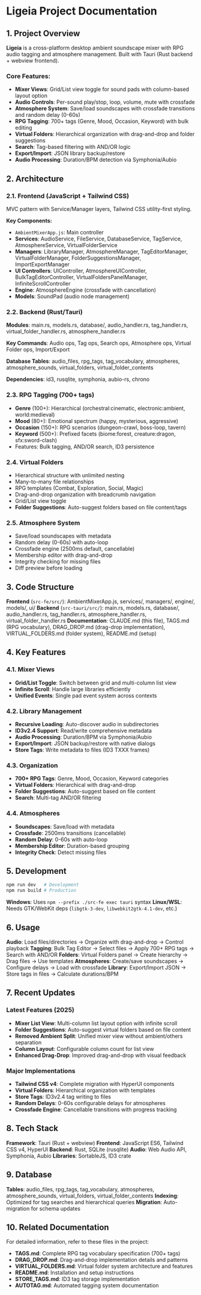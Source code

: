 # Ligeia Project Documentation

## 1. Project Overview

**Ligeia** is a cross-platform desktop ambient soundscape mixer with RPG audio tagging and atmosphere management. Built with Tauri (Rust backend + webview frontend).

### Core Features:
- **Mixer Views**: Grid/List view toggle for sound pads with column-based layout option
- **Audio Controls**: Per-sound play/stop, loop, volume, mute with crossfade
- **Atmosphere System**: Save/load soundscapes with crossfade transitions and random delay (0-60s)
- **RPG Tagging**: 700+ tags (Genre, Mood, Occasion, Keyword) with bulk editing
- **Virtual Folders**: Hierarchical organization with drag-and-drop and folder suggestions
- **Search**: Tag-based filtering with AND/OR logic
- **Export/Import**: JSON library backup/restore
- **Audio Processing**: Duration/BPM detection via Symphonia/Aubio

## 2. Architecture

### 2.1. Frontend (JavaScript + Tailwind CSS)
MVC pattern with Service/Manager layers, Tailwind CSS utility-first styling.

**Key Components:**
- `AmbientMixerApp.js`: Main controller
- **Services**: AudioService, FileService, DatabaseService, TagService, AtmosphereService, VirtualFolderService
- **Managers**: LibraryManager, AtmosphereManager, TagEditorManager, VirtualFolderManager, FolderSuggestionsManager, ImportExportManager
- **UI Controllers**: UIController, AtmosphereUIController, BulkTagEditorController, VirtualFoldersPanelManager, InfiniteScrollController
- **Engine**: AtmosphereEngine (crossfade with cancellation)
- **Models**: SoundPad (audio node management)

### 2.2. Backend (Rust/Tauri)
**Modules**: main.rs, models.rs, database/, audio_handler.rs, tag_handler.rs, virtual_folder_handler.rs, atmosphere_handler.rs

**Key Commands**: Audio ops, Tag ops, Search ops, Atmosphere ops, Virtual Folder ops, Import/Export

**Database Tables**: audio_files, rpg_tags, tag_vocabulary, atmospheres, atmosphere_sounds, virtual_folders, virtual_folder_contents

**Dependencies**: id3, rusqlite, symphonia, aubio-rs, chrono

### 2.3. RPG Tagging (700+ tags)
- **Genre** (100+): Hierarchical (orchestral:cinematic, electronic:ambient, world:medieval)
- **Mood** (80+): Emotional spectrum (happy, mysterious, aggressive)
- **Occasion** (150+): RPG scenarios (dungeon-crawl, boss-loop, tavern)
- **Keyword** (500+): Prefixed facets (biome:forest, creature:dragon, sfx:sword-clash)
- Features: Bulk tagging, AND/OR search, ID3 persistence

### 2.4. Virtual Folders
- Hierarchical structure with unlimited nesting
- Many-to-many file relationships
- RPG templates (Combat, Exploration, Social, Magic)
- Drag-and-drop organization with breadcrumb navigation
- Grid/List view toggle
- **Folder Suggestions**: Auto-suggest folders based on file content/tags

### 2.5. Atmosphere System
- Save/load soundscapes with metadata
- Random delay (0-60s) with auto-loop
- Crossfade engine (2500ms default, cancellable)
- Membership editor with drag-and-drop
- Integrity checking for missing files
- Diff preview before loading

## 3. Code Structure

**Frontend** (`src-fe/src/`): AmbientMixerApp.js, services/, managers/, engine/, models/, ui/
**Backend** (`src-tauri/src/`): main.rs, models.rs, database/, audio_handler.rs, tag_handler.rs, atmosphere_handler.rs, virtual_folder_handler.rs
**Documentation**: CLAUDE.md (this file), TAGS.md (RPG vocabulary), DRAG_DROP.md (drag-drop implementation), VIRTUAL_FOLDERS.md (folder system), README.md (setup)

## 4. Key Features

### 4.1. Mixer Views
- **Grid/List Toggle**: Switch between grid and multi-column list view
- **Infinite Scroll**: Handle large libraries efficiently
- **Unified Events**: Single pad event system across contexts

### 4.2. Library Management
- **Recursive Loading**: Auto-discover audio in subdirectories
- **ID3v2.4 Support**: Read/write comprehensive metadata
- **Audio Processing**: Duration/BPM via Symphonia/Aubio
- **Export/Import**: JSON backup/restore with native dialogs
- **Store Tags**: Write metadata to files (ID3 TXXX frames)

### 4.3. Organization
- **700+ RPG Tags**: Genre, Mood, Occasion, Keyword categories
- **Virtual Folders**: Hierarchical with drag-and-drop
- **Folder Suggestions**: Auto-suggest based on file content
- **Search**: Multi-tag AND/OR filtering

### 4.4. Atmospheres
- **Soundscapes**: Save/load with metadata
- **Crossfade**: 2500ms transitions (cancellable)
- **Random Delay**: 0-60s with auto-loop
- **Membership Editor**: Duration-based grouping
- **Integrity Check**: Detect missing files

## 5. Development

```bash
npm run dev   # Development
npm run build # Production
```

**Windows**: Uses `npm --prefix ./src-fe exec tauri` syntax
**Linux/WSL**: Needs GTK/WebKit deps (`libgtk-3-dev`, `libwebkit2gtk-4.1-dev`, etc.)

## 6. Usage

**Audio**: Load files/directories → Organize with drag-and-drop → Control playback
**Tagging**: Bulk Tag Editor → Select files → Apply 700+ RPG tags → Search with AND/OR
**Folders**: Virtual Folders panel → Create hierarchy → Drag files → Use templates
**Atmospheres**: Create/save soundscapes → Configure delays → Load with crossfade
**Library**: Export/Import JSON → Store tags in files → Calculate durations/BPM

## 7. Recent Updates

### Latest Features (2025)
- **Mixer List View**: Multi-column list layout option with infinite scroll
- **Folder Suggestions**: Auto-suggest virtual folders based on file content
- **Removed Ambient Split**: Unified mixer view without ambient/others separation
- **Column Layout**: Configurable column count for list view
- **Enhanced Drag-Drop**: Improved drag-and-drop with visual feedback

### Major Implementations
- **Tailwind CSS v4**: Complete migration with HyperUI components
- **Virtual Folders**: Hierarchical organization with templates
- **Store Tags**: ID3v2.4 tag writing to files
- **Random Delays**: 0-60s configurable delays for atmospheres
- **Crossfade Engine**: Cancellable transitions with progress tracking

## 8. Tech Stack

**Framework**: Tauri (Rust + webview)
**Frontend**: JavaScript ES6, Tailwind CSS v4, HyperUI
**Backend**: Rust, SQLite (rusqlite)
**Audio**: Web Audio API, Symphonia, Aubio
**Libraries**: SortableJS, ID3 crate

## 9. Database

**Tables**: audio_files, rpg_tags, tag_vocabulary, atmospheres, atmosphere_sounds, virtual_folders, virtual_folder_contents
**Indexing**: Optimized for tag searches and hierarchical queries
**Migration**: Auto-migration for schema updates

## 10. Related Documentation

For detailed information, refer to these files in the project:
- **TAGS.md**: Complete RPG tag vocabulary specification (700+ tags)
- **DRAG_DROP.md**: Drag-and-drop implementation details and patterns
- **VIRTUAL_FOLDERS.md**: Virtual folder system architecture and features
- **README.md**: Installation and setup instructions
- **STORE_TAGS.md**: ID3 tag storage implementation
- **AUTOTAG.md**: Automated tagging system documentation